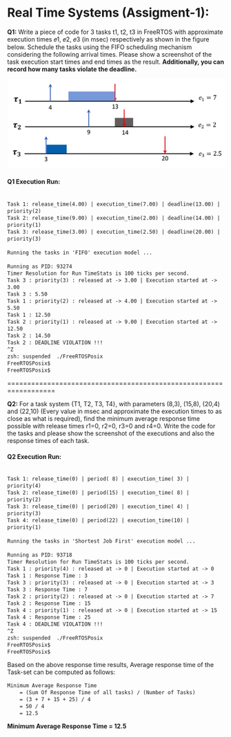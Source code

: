 
Real Time Systems (Assigment-1):
================================

**Q1:** Write a piece of code for 3 tasks t1, t2, t3 in FreeRTOS with approximate execution times 𝑒1, 𝑒2, 𝑒3 (in msec) respectively as shown in the figure below. Schedule the tasks using the FIFO scheduling mechanism considering the following arrival times. Please show a screenshot of the task execution start times and end times as the result. **Additionally, you can record how many tasks violate the deadline.**

![Alt text](../../images/q1.jpeg?raw=true "Q1 Task Set")

<h4>Q1 Execution Run:</h4>

```FreeRTOSPosix$ ./FreeRTOSPosix

Task 1: release_time(4.00) | execution_time(7.00) | deadline(13.00) | priority(2)
Task 2: release_time(9.00) | execution_time(2.00) | deadline(14.00) | priority(1)
Task 3: release_time(3.00) | execution_time(2.50) | deadline(20.00) | priority(3)

Running the tasks in 'FIFO' execution model ...

Running as PID: 93274
Timer Resolution for Run TimeStats is 100 ticks per second.
Task 3 : priority(3) : released at -> 3.00 | Execution started at -> 3.00
Task 3 : 5.50
Task 1 : priority(2) : released at -> 4.00 | Execution started at -> 5.50
Task 1 : 12.50
Task 2 : priority(1) : released at -> 9.00 | Execution started at -> 12.50
Task 2 : 14.50
Task 2 : DEADLINE VIOLATION !!!
^Z
zsh: suspended  ./FreeRTOSPosix
FreeRTOSPosix$
FreeRTOSPosix$
```

==================================================================

**Q2:** For a task system {T1, T2, T3, T4}, with parameters (8,3), (15,8), (20,4) and (22,10) (Every value in msec and approximate the execution times to as close as what is required), find the minimum average response time possible with release times r1=0, r2=0, r3=0 and r4=0. Write the code for the tasks and please show the screenshot of the executions and also the response times of each task.

<h4>Q2 Execution Run:</h4>

```FreeRTOSPosix$ ./FreeRTOSPosix

Task 1: release_time(0) | period( 8) | execution_time( 3) | priority(4)
Task 2: release_time(0) | period(15) | execution_time( 8) | priority(2)
Task 3: release_time(0) | period(20) | execution_time( 4) | priority(3)
Task 4: release_time(0) | period(22) | execution_time(10) | priority(1)

Running the tasks in 'Shortest Job First' execution model ...

Running as PID: 93718
Timer Resolution for Run TimeStats is 100 ticks per second.
Task 1 : priority(4) : released at -> 0 | Execution started at -> 0
Task 1 : Response Time : 3
Task 3 : priority(3) : released at -> 0 | Execution started at -> 3
Task 3 : Response Time : 7
Task 2 : priority(2) : released at -> 0 | Execution started at -> 7
Task 2 : Response Time : 15
Task 4 : priority(1) : released at -> 0 | Execution started at -> 15
Task 4 : Response Time : 25
Task 4 : DEADLINE VIOLATION !!!
^Z
zsh: suspended  ./FreeRTOSPosix
FreeRTOSPosix$
FreeRTOSPosix$
```

Based on the above response time results, Average response time of the Task-set can be computed as follows:


```
Minimum Average Response Time
    = (Sum Of Response Time of all tasks) / (Number of Tasks)
    = (3 + 7 + 15 + 25) / 4
    = 50 / 4
    = 12.5
```

**Minimum Average Response Time = 12.5**
